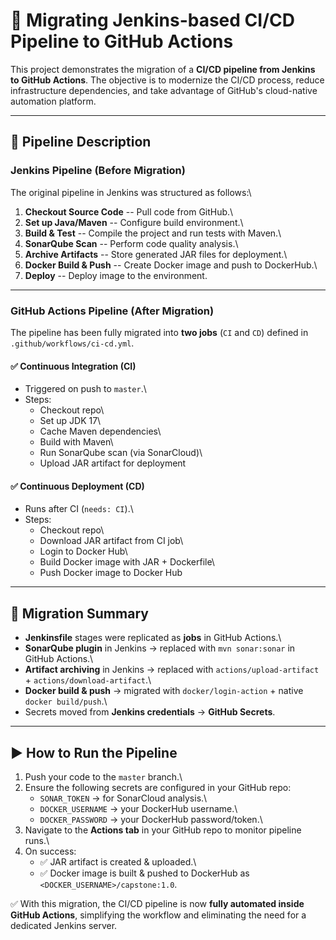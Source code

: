 # 🚀 Migrating Jenkins-based CI/CD Pipeline to GitHub Actions

This project demonstrates the migration of a **CI/CD pipeline from
Jenkins to GitHub Actions**. The objective is to modernize the CI/CD
process, reduce infrastructure dependencies, and take advantage of
GitHub's cloud-native automation platform.

------------------------------------------------------------------------

## 📌 Pipeline Description

### **Jenkins Pipeline (Before Migration)**

The original pipeline in Jenkins was structured as follows:\
1. **Checkout Source Code** -- Pull code from GitHub.\
2. **Set up Java/Maven** -- Configure build environment.\
3. **Build & Test** -- Compile the project and run tests with Maven.\
4. **SonarQube Scan** -- Perform code quality analysis.\
5. **Archive Artifacts** -- Store generated JAR files for deployment.\
6. **Docker Build & Push** -- Create Docker image and push to
DockerHub.\
7. **Deploy** -- Deploy image to the environment.

------------------------------------------------------------------------

### **GitHub Actions Pipeline (After Migration)**

The pipeline has been fully migrated into **two jobs** (`CI` and `CD`)
defined in `.github/workflows/ci-cd.yml`.

#### ✅ **Continuous Integration (CI)**

-   Triggered on push to `master`.\
-   Steps:
    -   Checkout repo\
    -   Set up JDK 17\
    -   Cache Maven dependencies\
    -   Build with Maven\
    -   Run SonarQube scan (via SonarCloud)\
    -   Upload JAR artifact for deployment

#### ✅ **Continuous Deployment (CD)**

-   Runs after CI (`needs: CI`).\
-   Steps:
    -   Checkout repo\
    -   Download JAR artifact from CI job\
    -   Login to Docker Hub\
    -   Build Docker image with JAR + Dockerfile\
    -   Push Docker image to Docker Hub
------------------------------------------------------------------------

## 🔄 Migration Summary

-   **Jenkinsfile** stages were replicated as **jobs** in GitHub
    Actions.\
-   **SonarQube plugin** in Jenkins → replaced with `mvn sonar:sonar` in
    GitHub Actions.\
-   **Artifact archiving** in Jenkins → replaced with
    `actions/upload-artifact` + `actions/download-artifact`.\
-   **Docker build & push** → migrated with `docker/login-action` +
    native `docker build/push`.\
-   Secrets moved from **Jenkins credentials** → **GitHub Secrets**.

------------------------------------------------------------------------

## ▶️ How to Run the Pipeline

1.  Push your code to the `master` branch.\
2.  Ensure the following secrets are configured in your GitHub repo:
    -   `SONAR_TOKEN` → for SonarCloud analysis.\
    -   `DOCKER_USERNAME` → your DockerHub username.\
    -   `DOCKER_PASSWORD` → your DockerHub password/token.\
3.  Navigate to the **Actions tab** in your GitHub repo to monitor
    pipeline runs.\
4.  On success:
    -   ✅ JAR artifact is created & uploaded.\
    -   ✅ Docker image is built & pushed to DockerHub as
        `<DOCKER_USERNAME>/capstone:1.0`.


✅ With this migration, the CI/CD pipeline is now **fully automated
inside GitHub Actions**, simplifying the workflow and eliminating the
need for a dedicated Jenkins server.

